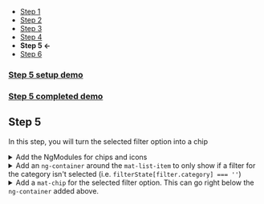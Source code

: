 * [Step 1](./step_1.md)
* [Step 2](./step_2.md)
* [Step 3](./step_3.md)
* [Step 4](./step_4.md)
* **Step 5 <-**
* [Step 6](./step_6.md)

### [Step 5 setup demo](https://stackblitz.com/github/rnocc/blast-off-with-am/tree/step-4)
### [Step 5 completed demo](https://stackblitz.com/github/rnocc/blast-off-with-am/tree/step-5)

## Step 5

In this step, you will turn the selected filter option into a chip
<details><summary>Add the NgModules for chips and icons </summary>

`app.module.ts` 

```ts


import { MatChipsModule } from '@angular/material/chips'; 
import { MatIconModule } from '@angular/material/icon';

@NgModule({
  ...
  imports: [
    ...
    MatChipsModule,
    MatIconModule
  ],
  ...
})
```
</details>
<details><summary>Add an <code>ng-container</code> around the <code>mat-list-item</code> to only show if a filter for the category isn't selected (i.e. <code>filterState[filter.category] === ''</code>)</summary>

`app\app.component.html` 

```html
  <ng-container *ngIf="filterState[filter.category] === ''; else chip">
    <mat-list-item>
      ...
    </mat-list-item>
  </ng-container>
```
</details>

<details><summary>Add a <code>mat-chip</code> for the selected filter option. This can go right below the <code>ng-container</code> added above.</summary>

`app\app.component.html` 

```html
  <ng-template #chip>
    <mat-chip-list>
      <ng-container *ngFor="let val of filter.options">
        <mat-chip *ngIf="filterState[filter.category] === val" (removed)="changeFilter(filter.category, '')">
          {{val}}
          <mat-icon matChipRemove>cancel</mat-icon>
        </mat-chip>
      </ng-container>
    </mat-chip-list>
  </ng-template>
```
</details>
